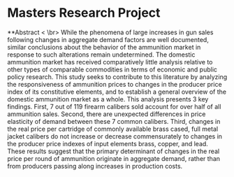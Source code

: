 # Masters Research Project
**Abstract < \br>
While the phenomena of large increases in gun sales following changes in aggregate demand
factors are well documented, similar conclusions about the behavior of the ammunition market in
response to such alterations remain undetermined. The domestic ammunition market has received
comparatively little analysis relative to other types of comparable commodities in terms of economic
and public policy research. This study seeks to contribute to this literature by analyzing
the responsiveness of ammunition prices to changes in the producer price index of its constitutive
elements, and to establish a general overview of the domestic ammunition market as a whole. This
analysis presents 3 key findings. First, 7 out of 119 firearm calibers sold account for over half of all
ammunition sales. Second, there are unexpected differences in price elasticity of demand between
these 7 common calibers. Third, changes in the real price per cartridge of commonly available
brass cased, full metal jacket calibers do not increase or decrease commensurately to changes in
the producer price indexes of input elements brass, copper, and lead. These results suggest that the
primary determinant of changes in the real price per round of ammunition originate in aggregate
demand, rather than from producers passing along increases in production costs.